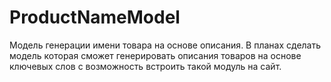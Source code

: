 # ProductNameModel
Модель генерации имени товара на основе описания. В планах сделать модель которая сможет генерировать описания товаров на основе ключевых слов с возможность встроить такой модуль на сайт.
